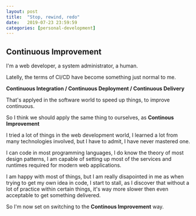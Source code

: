 ```yaml
---
layout: post
title:  "Stop, rewind, redo"
date:   2019-07-23 23:59:59
categories: [personal-development]
---
```

## Continuous Improvement

I'm a web developer, a system administrator, a human.

Latelly, the terms of CI/CD have become something just normal to me.

**Continuous Integration / Continuous Deployment / Continuous Delivery**

That's applyed in the software world to speed up things, to improve continuous.

So I think we should apply the same thing to ourselves, as **Continous Improvement**

I tried a lot of things in the web development world, I learned a lot from many
technologies involved, but I have to admit, I have never mastered one.

I can code in most programming languages, I do know the theory
of most design patterns, I am capable of setting up most of the services and
runtimes required for modern web applications.

I am happy with most of things,
but I am really disapointed in me as when trying to get my own idea in code,
I start to stall, as I discover that without a lot of practice within certain
things, it's way more slower then even acceptable to get something delivered.

So I'm now set on switching to the **Continous Improvement** way.


